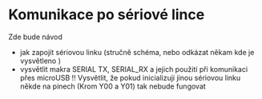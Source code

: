# Komunikace po sériové lince

Zde bude návod
* jak zapojit sériovou linku (stručně schéma, nebo odkázat někam kde je vysvětleno )
* vysvětlit makra SERIAL TX, SERIAL_RX a jejich použití při komunikaci přes microUSB !! Vysvětlit, že pokud inicializuji jinou sériovou linku někde na pinech (Krom Y00 a Y01) tak nebude fungovat
 